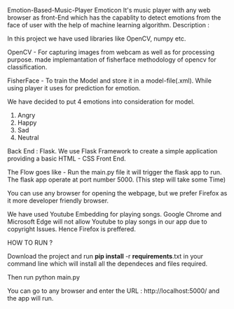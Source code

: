 Emotion-Based-Music-Player Emoticon
It's music player with any web browser as front-End which has the capablity to detect emotions from the face of user with the help of machine learning algorithm.
Description :

In this project we have used libraries like OpenCV, numpy etc.

OpenCV - For capturing images from webcam as well as for processing purpose. made implemantation of fisherface methodology of opencv for classification.

FisherFace - To train the Model and store it in a model-file(.xml). While using player it uses for prediction for emotion.

We have decided to put 4 emotions into consideration for model.

1. Angry
2. Happy
3. Sad
4. Neutral

Back End : Flask. We use Flask Framework to create a simple application providing a basic HTML - CSS Front End.

The Flow goes like - Run the main.py file it will trigger the flask app to run. The flask app operate at port number 5000. (This step will take some Time)

You can use any browser for opening the webpage, but we prefer Firefox as it more developer friendly browser.

We have used Youtube Embedding for playing songs. Google Chrome and Microsoft Edge will not allow Youtube to play songs in our app due to copyright Issues. Hence Firefox is preffered.

HOW TO RUN ?

Download the project and run **pip install** -r **requirements**.txt in your command line which will install all the dependeces and files required.

Then run python main.py

You can go to any browser and enter the URL : http://localhost:5000/ and the app will run.
